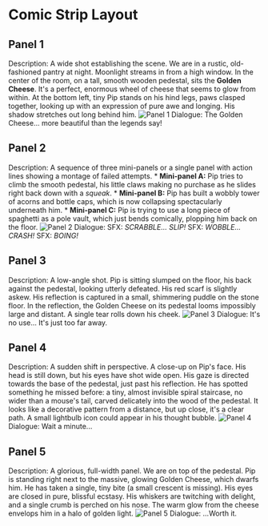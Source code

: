 # Comic Strip Layout

## Panel 1
Description: A wide shot establishing the scene. We are in a rustic, old-fashioned pantry at night. Moonlight streams in from a high window. In the center of the room, on a tall, smooth wooden pedestal, sits the **Golden Cheese**. It's a perfect, enormous wheel of cheese that seems to glow from within. At the bottom left, tiny Pip stands on his hind legs, paws clasped together, looking up with an expression of pure awe and longing. His shadow stretches out long behind him.
![Panel 1](/comic_panels/server_generated_gemini-image-tutorial_1758739676603.png)
Dialogue: The Golden Cheese... more beautiful than the legends say!

## Panel 2
Description: A sequence of three mini-panels or a single panel with action lines showing a montage of failed attempts.
    *   **Mini-panel A:** Pip tries to climb the smooth pedestal, his little claws making no purchase as he slides right back down with a *squeak*.
    *   **Mini-panel B:** Pip has built a wobbly tower of acorns and bottle caps, which is now collapsing spectacularly underneath him.
    *   **Mini-panel C:** Pip is trying to use a long piece of spaghetti as a pole vault, which just bends comically, plopping him back on the floor.
![Panel 2](/comic_panels/consistent_panel_002_pip_1758739701096.png)
Dialogue: SFX: *SCRABBLE... SLIP!* SFX: *WOBBLE... CRASH!* SFX: *BOING!*

## Panel 3
Description: A low-angle shot. Pip is sitting slumped on the floor, his back against the pedestal, looking utterly defeated. His red scarf is slightly askew. His reflection is captured in a small, shimmering puddle on the stone floor. In the reflection, the Golden Cheese on its pedestal looms impossibly large and distant. A single tear rolls down his cheek.
![Panel 3](/comic_panels/consistent_panel_003_pip_1758739712760.png)
Dialogue: It's no use... It's just too far away.

## Panel 4
Description: A sudden shift in perspective. A close-up on Pip's face. His head is still down, but his eyes have shot wide open. His gaze is directed towards the base of the pedestal, just past his reflection. He has spotted something he missed before: a tiny, almost invisible spiral staircase, no wider than a mouse's tail, carved delicately into the wood of the pedestal. It looks like a decorative pattern from a distance, but up close, it's a clear path. A small lightbulb icon could appear in his thought bubble.
![Panel 4](/comic_panels/consistent_panel_004_pip_1758739726017.png)
Dialogue: Wait a minute...

## Panel 5
Description: A glorious, full-width panel. We are on top of the pedestal. Pip is standing right next to the massive, glowing Golden Cheese, which dwarfs him. He has taken a single, tiny bite (a small crescent is missing). His eyes are closed in pure, blissful ecstasy. His whiskers are twitching with delight, and a single crumb is perched on his nose. The warm glow from the cheese envelops him in a halo of golden light.
![Panel 5](/comic_panels/consistent_panel_005_pip_1758739736967.png)
Dialogue: ...Worth it.